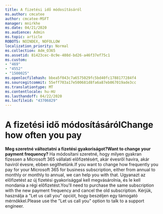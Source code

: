 ```yaml
---
title: A fizetési idő módosításáról
ms.author: cmcatee
author: cmcatee-MSFT
manager: mnirkhe
ms.date: 04/21/2020
ms.audience: Admin
ms.topic: article
ROBOTS: NOINDEX, NOFOLLOW
localization_priority: Normal
ms.collection: Adm_O365
ms.assetid: 81423cec-8c9e-408d-bd26-a46f37ef75c1
ms.custom:
- "469"
- "4552"
- "1500025"
ms.openlocfilehash: bbea5f043c7a6575029fc5bd40fc1788177284f4
ms.sourcegitcommit: 55eff703a17e500681d8fa6a87eb067019ade3cc
ms.translationtype: MT
ms.contentlocale: hu-HU
ms.lasthandoff: 04/22/2020
ms.locfileid: "43706829"
---
```

# <a name="change-how-often-you-pay"></a><span data-ttu-id="11806-102">A fizetési idő módosításáról</span><span class="sxs-lookup"><span data-stu-id="11806-102">Change how often you pay</span></span>

 <span data-ttu-id="11806-103">**Meg szeretné változtatni a fizetési gyakoriságot?**</span><span class="sxs-lookup"><span data-stu-id="11806-103">**Want to change your payment frequency?**</span></span> <span data-ttu-id="11806-104">Ha módosítani szeretné, hogy milyen gyakran fizessen a Microsoft 365 vállalati előfizetésért, akár évesről havira, akár haviról évesre, ebben segíthetünk.</span><span class="sxs-lookup"><span data-stu-id="11806-104">If you want to change how frequently you pay for your Microsoft 365 for business subscription, either from annual to monthly or monthly to annual, we can help you with that.</span></span> <span data-ttu-id="11806-105">Ugyanazt az előfizetést az új fizetési gyakorisággal kell megvásárolnia, és le kell mondania a régi előfizetést.</span><span class="sxs-lookup"><span data-stu-id="11806-105">You'll need to purchase the same subscription with the new payment frequency and cancel the old subscription.</span></span> <span data-ttu-id="11806-106">Kérjük, használja a "Let us call you" opciót, hogy beszéljen egy támogató mérnökkel.</span><span class="sxs-lookup"><span data-stu-id="11806-106">Please use the "Let us call you" option to talk to a support engineer.</span></span>
